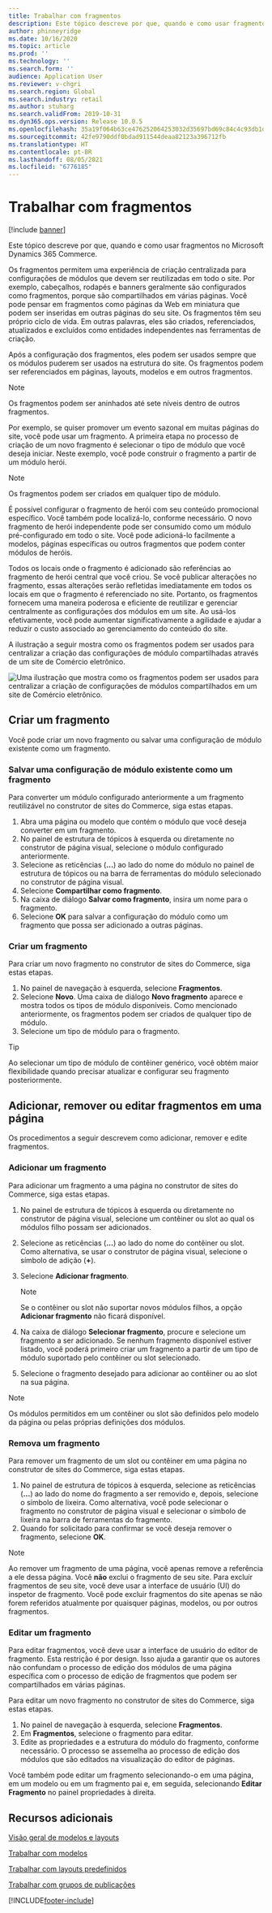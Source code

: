 ```yaml
---
title: Trabalhar com fragmentos
description: Este tópico descreve por que, quando e como usar fragmentos no Microsoft Dynamics 365 Commerce.
author: phinneyridge
ms.date: 10/16/2020
ms.topic: article
ms.prod: ''
ms.technology: ''
ms.search.form: ''
audience: Application User
ms.reviewer: v-chgri
ms.search.region: Global
ms.search.industry: retail
ms.author: stuharg
ms.search.validFrom: 2019-10-31
ms.dyn365.ops.version: Release 10.0.5
ms.openlocfilehash: 35a19f064b63ce476252064253032d35697bd69c84c4c93db1d0349a57527c2a
ms.sourcegitcommit: 42fe9790ddf0bdad911544deaa82123a396712fb
ms.translationtype: HT
ms.contentlocale: pt-BR
ms.lasthandoff: 08/05/2021
ms.locfileid: "6776185"
---
```

# <a name="work-with-fragments"></a>Trabalhar com fragmentos 

[!include [banner](includes/banner.md)]

Este tópico descreve por que, quando e como usar fragmentos no Microsoft Dynamics 365 Commerce.

Os fragmentos permitem uma experiência de criação centralizada para configurações de módulos que devem ser reutilizadas em todo o site. Por exemplo, cabeçalhos, rodapés e banners geralmente são configurados como fragmentos, porque são compartilhados em várias páginas. Você pode pensar em fragmentos como páginas da Web em miniatura que podem ser inseridas em outras páginas do seu site. Os fragmentos têm seu próprio ciclo de vida. Em outras palavras, eles são criados, referenciados, atualizados e excluídos como entidades independentes nas ferramentas de criação.

Após a configuração dos fragmentos, eles podem ser usados sempre que os módulos puderem ser usados na estrutura do site. Os fragmentos podem ser referenciados em páginas, layouts, modelos e em outros fragmentos.

> [!NOTE]
> Os fragmentos podem ser aninhados até sete níveis dentro de outros fragmentos.

Por exemplo, se quiser promover um evento sazonal em muitas páginas do site, você pode usar um fragmento. A primeira etapa no processo de criação de um novo fragmento é selecionar o tipo de módulo que você deseja iniciar. Neste exemplo, você pode construir o fragmento a partir de um módulo herói.

> [!NOTE]
> Os fragmentos podem ser criados em qualquer tipo de módulo.

É possível configurar o fragmento de herói com seu conteúdo promocional específico. Você também pode localizá-lo, conforme necessário. O novo fragmento de herói independente pode ser consumido como um módulo pré-configurado em todo o site. Você pode adicioná-lo facilmente a modelos, páginas específicas ou outros fragmentos que podem conter módulos de heróis.

Todos os locais onde o fragmento é adicionado são referências ao fragmento de herói central que você criou. Se você publicar alterações no fragmento, essas alterações serão refletidas imediatamente em todos os locais em que o fragmento é referenciado no site. Portanto, os fragmentos fornecem uma maneira poderosa e eficiente de reutilizar e gerenciar centralmente as configurações dos módulos em um site. Ao usá-los efetivamente, você pode aumentar significativamente a agilidade e ajudar a reduzir o custo associado ao gerenciamento do conteúdo do site.

A ilustração a seguir mostra como os fragmentos podem ser usados para centralizar a criação das configurações de módulo compartilhadas através de um site de Comércio eletrônico.

![Uma ilustração que mostra como os fragmentos podem ser usados para centralizar a criação de configurações de módulos compartilhados em um site de Comércio eletrônico.](./media/fragment-figure1.png)

## <a name="create-a-fragment"></a>Criar um fragmento

Você pode criar um novo fragmento ou salvar uma configuração de módulo existente como um fragmento.

### <a name="save-an-existing-module-configuration-as-a-fragment"></a>Salvar uma configuração de módulo existente como um fragmento

Para converter um módulo configurado anteriormente a um fragmento reutilizável no construtor de sites do Commerce, siga estas etapas.

1. Abra uma página ou modelo que contém o módulo que você deseja converter em um fragmento.
1. No painel de estrutura de tópicos à esquerda ou diretamente no construtor de página visual, selecione o módulo configurado anteriormente.
1. Selecione as reticências (**...**) ao lado do nome do módulo no painel de estrutura de tópicos ou na barra de ferramentas do módulo selecionado no construtor de página visual. 
1. Selecione **Compartilhar como fragmento**. 
1. Na caixa de diálogo **Salvar como fragmento**, insira um nome para o fragmento.
1. Selecione **OK** para salvar a configuração do módulo como um fragmento que possa ser adicionado a outras páginas.
<!-- The following image shows how to save a module configuration as a fragment.-->
<!--![A screen capture of how to save a module configuration as a fragment.](./media/save-as-fragment.png)-->

### <a name="create-a-new-fragment"></a>Criar um fragmento

Para criar um novo fragmento no construtor de sites do Commerce, siga estas etapas.

1. No painel de navegação à esquerda, selecione **Fragmentos**.
1. Selecione **Novo**. Uma caixa de diálogo **Novo fragmento** aparece e mostra todos os tipos de módulo disponíveis. Como mencionado anteriormente, os fragmentos podem ser criados de qualquer tipo de módulo.
1. Selecione um tipo de módulo para o fragmento.

<!-- The following image shows where to create a new fragment.-->
<!-- ![A screen capture of where to create a new fragment.](./media/fragment-nav-menu.png)-->
> [!TIP]
> Ao selecionar um tipo de módulo de contêiner genérico, você obtém maior flexibilidade quando precisar atualizar e configurar seu fragmento posteriormente.

## <a name="add-remove-or-edit-fragments-on-a-page"></a>Adicionar, remover ou editar fragmentos em uma página

Os procedimentos a seguir descrevem como adicionar, remover e edite fragmentos.

### <a name="add-a-fragment"></a>Adicionar um fragmento

Para adicionar um fragmento a uma página no construtor de sites do Commerce, siga estas etapas.

1. No painel de estrutura de tópicos à esquerda ou diretamente no construtor de página visual, selecione um contêiner ou slot ao qual os módulos filho possam ser adicionados.
1. Selecione as reticências (**...**) ao lado do nome do contêiner ou slot.  Como alternativa, se usar o construtor de página visual, selecione o símbolo de adição (**+**).  
1. Selecione **Adicionar fragmento**.
    <!-- ![A screen capture of how to add an existing fragment to a slot or container.](./media/add-fragment.png)-->
 
    > [!NOTE]
    > Se o contêiner ou slot não suportar novos módulos filhos, a opção **Adicionar fragmento** não ficará disponível.
    
1. Na caixa de diálogo **Selecionar fragmento**, procure e selecione um fragmento a ser adicionado. Se nenhum fragmento disponível estiver listado, você poderá primeiro criar um fragmento a partir de um tipo de módulo suportado pelo contêiner ou slot selecionado.
1. Selecione o fragmento desejado para adicionar ao contêiner ou ao slot na sua página.
<!--    ![A screen capture of the fragment picker modal window.](./media/fragment-picker.png)-->

> [!NOTE]
> Os módulos permitidos em um contêiner ou slot são definidos pelo modelo da página ou pelas próprias definições dos módulos.

### <a name="remove-a-fragment"></a>Remova um fragmento

Para remover um fragmento de um slot ou contêiner em uma página no construtor de sites do Commerce, siga estas etapas.

1. No painel de estrutura de tópicos à esquerda, selecione as reticências (**...**) ao lado do nome do fragmento a ser removido e, depois, selecione o símbolo de lixeira.  Como alternativa, você pode selecionar o fragmento no construtor de página visual e selecionar o símbolo de lixeira na barra de ferramentas do fragmento.
1. Quando for solicitado para confirmar se você deseja remover o fragmento, selecione **OK**.

> [!NOTE]
> Ao remover um fragmento de uma página, você apenas remove a referência a ele dessa página. Você **não** exclui o fragmento de seu site. Para excluir fragmentos de seu site, você deve usar a interface de usuário (UI) do inspetor de fragmento. Você pode excluir fragmentos do site apenas se não forem referidos atualmente por quaisquer páginas, modelos, ou por outros fragmentos.

### <a name="edit-a-fragment"></a>Editar um fragmento

Para editar fragmentos, você deve usar a interface de usuário do editor de fragmento. Esta restrição é por design. Isso ajuda a garantir que os autores não confundam o processo de edição dos módulos de uma página específica com o processo de edição de fragmentos que podem ser compartilhados em várias páginas.

Para editar um novo fragmento no construtor de sites do Commerce, siga estas etapas.

1. No painel de navegação à esquerda, selecione **Fragmentos**.
1. Em **Fragmentos**, selecione o fragmento para editar.
1. Edite as propriedades e a estrutura do módulo do fragmento, conforme necessário. O processo se assemelha ao processo de edição dos módulos que são editados na visualização do editor de páginas.

Você também pode editar um fragmento selecionando-o em uma página, em um modelo ou em um fragmento pai e, em seguida, selecionando **Editar Fragmento** no painel propriedades à direita.

## <a name="additional-resources"></a>Recursos adicionais

[Visão geral de modelos e layouts](templates-layouts-overview.md)

[Trabalhar com modelos](work-with-templates.md)

[Trabalhar com layouts predefinidos](work-with-layouts.md)

[Trabalhar com grupos de publicações](publish-groups.md)


[!INCLUDE[footer-include](../includes/footer-banner.md)]

